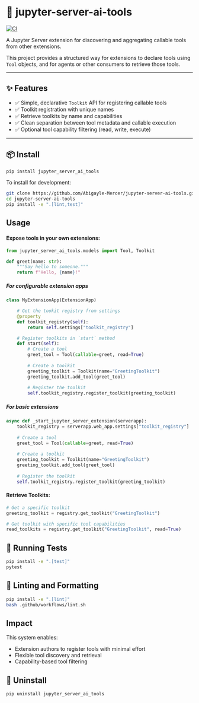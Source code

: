 # 🧠 jupyter-server-ai-tools

[![CI](https://github.com/Abigayle-Mercer/jupyter-server-ai-tools/actions/workflows/ci.yml/badge.svg)](https://github.com/Abigayle-Mercer/jupyter-server-ai-tools/actions/workflows/ci.yml)

A Jupyter Server extension for discovering and aggregating callable tools from other extensions.

This project provides a structured way for extensions to declare tools using `Tool` objects, and for agents or other consumers to retrieve those tools.

______________________________________________________________________

## ✨ Features

- ✅ Simple, declarative `Toolkit` API for registering callable tools
- ✅ Toolkit registration with unique names
- ✅ Retrieve toolkits by name and capabilities
- ✅ Clean separation between tool metadata and callable execution
- ✅ Optional tool capability filtering (read, write, execute)

______________________________________________________________________

## 📦 Install

```bash
pip install jupyter_server_ai_tools
```

To install for development:

```bash
git clone https://github.com/Abigayle-Mercer/jupyter-server-ai-tools.git
cd jupyter-server-ai-tools
pip install -e ".[lint,test]"
```

## Usage

#### Expose tools in your own extensions:

```python
from jupyter_server_ai_tools.models import Tool, Toolkit

def greet(name: str):
    """Say hello to someone."""
    return f"Hello, {name}!"

```

##### For configurable extension apps

```python
class MyExtensionApp(ExtensionApp)

    # Get the tookit registry from settings
    @property
    def toolkit_registry(self):
        return self.settings["toolkit_registry"]

    # Register toolkits in `start` method
    def start(self):
        # Create a tool
        greet_tool = Tool(callable=greet, read=True)
        
        # Create a toolkit
        greeting_toolkit = Toolkit(name="GreetingToolkit")
        greeting_toolkit.add_tool(greet_tool)
        
        # Register the toolkit
        self.toolkit_registry.register_toolkit(greeting_toolkit)

```

##### For basic extensions
```python
async def _start_jupyter_server_extension(serverapp):
    toolkit_registry = serverapp.web_app.settings["toolkit_registry"]
    
    # Create a tool
    greet_tool = Tool(callable=greet, read=True)
    
    # Create a toolkit
    greeting_toolkit = Toolkit(name="GreetingToolkit")
    greeting_toolkit.add_tool(greet_tool)
    
    # Register the toolkit
    self.toolkit_registry.register_toolkit(greeting_toolkit)

```

#### Retrieve Toolkits:

```python
# Get a specific toolkit
greeting_toolkit = registry.get_toolkit("GreetingToolkit")

# Get toolkit with specific tool capabilities
read_toolkits = registry.get_toolkit("GreetingToolkit", read=True)
```

## 🧪 Running Tests

```bash
pip install -e ".[test]"
pytest
```

## 🧼 Linting and Formatting

```bash
pip install -e ".[lint]"
bash .github/workflows/lint.sh
```

## Impact

This system enables:

- Extension authors to register tools with minimal effort
- Flexible tool discovery and retrieval
- Capability-based tool filtering

## 🧹 Uninstall

```bash
pip uninstall jupyter_server_ai_tools
